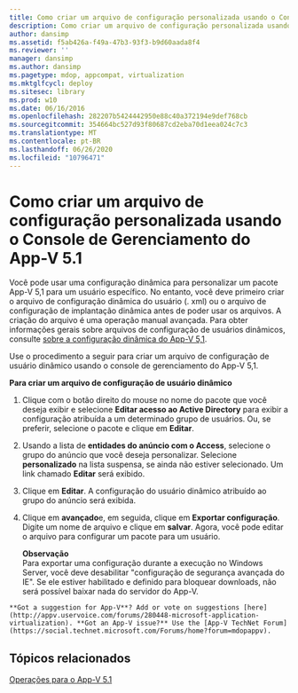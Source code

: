 ```yaml
---
title: Como criar um arquivo de configuração personalizada usando o Console de Gerenciamento do App-V 5.1
description: Como criar um arquivo de configuração personalizada usando o Console de Gerenciamento do App-V 5.1
author: dansimp
ms.assetid: f5ab426a-f49a-47b3-93f3-b9d60aada8f4
ms.reviewer: ''
manager: dansimp
ms.author: dansimp
ms.pagetype: mdop, appcompat, virtualization
ms.mktglfcycl: deploy
ms.sitesec: library
ms.prod: w10
ms.date: 06/16/2016
ms.openlocfilehash: 282207b5424442950e88c40a372194e9def768cb
ms.sourcegitcommit: 354664bc527d93f80687cd2eba70d1eea024c7c3
ms.translationtype: MT
ms.contentlocale: pt-BR
ms.lasthandoff: 06/26/2020
ms.locfileid: "10796471"
---
```

# Como criar um arquivo de configuração personalizada usando o Console de Gerenciamento do App-V 5.1


Você pode usar uma configuração dinâmica para personalizar um pacote App-V 5,1 para um usuário específico. No entanto, você deve primeiro criar o arquivo de configuração dinâmica do usuário (. xml) ou o arquivo de configuração de implantação dinâmica antes de poder usar os arquivos. A criação do arquivo é uma operação manual avançada. Para obter informações gerais sobre arquivos de configuração de usuários dinâmicos, consulte [sobre a configuração dinâmica do App-V 5,1](about-app-v-51-dynamic-configuration.md).

Use o procedimento a seguir para criar um arquivo de configuração de usuário dinâmico usando o console de gerenciamento do App-V 5,1.

**Para criar um arquivo de configuração de usuário dinâmico**

1.  Clique com o botão direito do mouse no nome do pacote que você deseja exibir e selecione **Editar acesso ao Active Directory** para exibir a configuração atribuída a um determinado grupo de usuários. Ou, se preferir, selecione o pacote e clique em **Editar**.

2.  Usando a lista de **entidades do anúncio com o Access**, selecione o grupo do anúncio que você deseja personalizar. Selecione **personalizado** na lista suspensa, se ainda não estiver selecionado. Um link chamado **Editar** será exibido.

3.  Clique em **Editar**. A configuração do usuário dinâmico atribuído ao grupo do anúncio será exibida.

4.  Clique em **avançado**e, em seguida, clique em **Exportar configuração**. Digite um nome de arquivo e clique em **salvar**. Agora, você pode editar o arquivo para configurar um pacote para um usuário.

    **Observação**  
    Para exportar uma configuração durante a execução no Windows Server, você deve desabilitar "configuração de segurança avançada do IE". Se ele estiver habilitado e definido para bloquear downloads, não será possível baixar nada do servidor do App-V.



~~~
**Got a suggestion for App-V**? Add or vote on suggestions [here](http://appv.uservoice.com/forums/280448-microsoft-application-virtualization). **Got an App-V issue?** Use the [App-V TechNet Forum](https://social.technet.microsoft.com/Forums/home?forum=mdopappv).
~~~

## Tópicos relacionados


[Operações para o App-V 5.1](operations-for-app-v-51.md)










